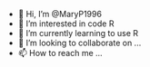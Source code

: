 - 👋 Hi, I’m @MaryP1996
- 👀 I’m interested in code R
- 🌱 I’m currently learning to use R
- 💞️ I’m looking to collaborate on ...
- 📫 How to reach me ...

<!---
MaryP1996/MaryP1996 is a ✨ special ✨ repository because its `README.md` (this file) appears on your GitHub profile.
You can click the Preview link to take a look at your changes.
--->
